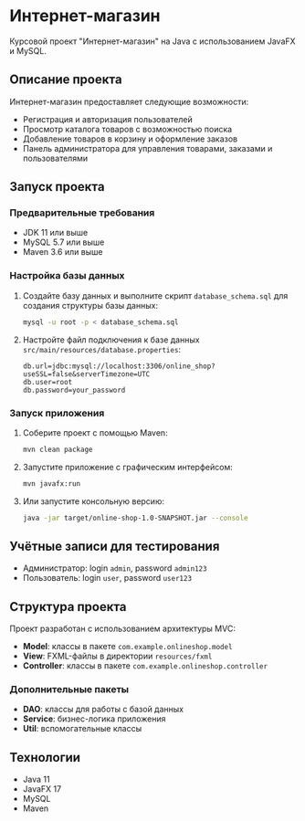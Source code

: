 # Интернет-магазин

Курсовой проект "Интернет-магазин" на Java с использованием JavaFX и MySQL.

## Описание проекта

Интернет-магазин предоставляет следующие возможности:
- Регистрация и авторизация пользователей
- Просмотр каталога товаров с возможностью поиска
- Добавление товаров в корзину и оформление заказов
- Панель администратора для управления товарами, заказами и пользователями

## Запуск проекта

### Предварительные требования
- JDK 11 или выше
- MySQL 5.7 или выше
- Maven 3.6 или выше

### Настройка базы данных
1. Создайте базу данных и выполните скрипт `database_schema.sql` для создания структуры базы данных:
   ```bash
   mysql -u root -p < database_schema.sql
   ```

2. Настройте файл подключения к базе данных `src/main/resources/database.properties`:
   ```properties
   db.url=jdbc:mysql://localhost:3306/online_shop?useSSL=false&serverTimezone=UTC
   db.user=root
   db.password=your_password
   ```

### Запуск приложения
1. Соберите проект с помощью Maven:
   ```bash
   mvn clean package
   ```

2. Запустите приложение с графическим интерфейсом:
   ```bash
   mvn javafx:run
   ```

3. Или запустите консольную версию:
   ```bash
   java -jar target/online-shop-1.0-SNAPSHOT.jar --console
   ```

## Учётные записи для тестирования
- Администратор: login `admin`, password `admin123`
- Пользователь: login `user`, password `user123`

## Структура проекта

Проект разработан с использованием архитектуры MVC:

- **Model**: классы в пакете `com.example.onlineshop.model`
- **View**: FXML-файлы в директории `resources/fxml`
- **Controller**: классы в пакете `com.example.onlineshop.controller`

### Дополнительные пакеты
- **DAO**: классы для работы с базой данных
- **Service**: бизнес-логика приложения
- **Util**: вспомогательные классы

## Технологии
- Java 11
- JavaFX 17
- MySQL
- Maven 